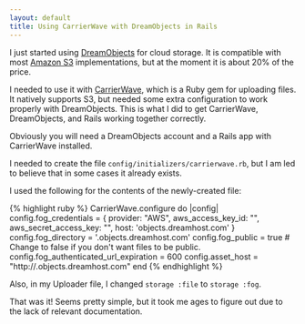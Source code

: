 ```yaml
---
layout: default
title: Using CarrierWave with DreamObjects in Rails
---
```


I just started using [DreamObjects](http://www.dreamhost.com/cloud/dreamobjects/) for cloud storage. It is compatible with most [Amazon S3](http://aws.amazon.com/s3/) implementations, but at the moment it is about 20% of the price.

I needed to use it with [CarrierWave](https://github.com/jnicklas/carrierwave), which is a Ruby gem for uploading files. It natively supports S3, but needed some extra configuration to work properly with DreamObjects. This is what I did to get CarrierWave, DreamObjects, and Rails working together correctly.

Obviously you will need a DreamObjects account and a Rails app with CarrierWave installed.

I needed to create the file `config/initializers/carrierwave.rb`, but I am led to believe that in some cases it already exists.

I used the following for the contents of the newly-created file:

{% highlight ruby %}
CarrierWave.configure do |config|
  config.fog_credentials = {
    provider: "AWS",
    aws_access_key_id: "<YOUR ACCESS KEY>",
    aws_secret_access_key: "<YOUR SECRET KEY>",
    host: 'objects.dreamhost.com'
  }
  config.fog_directory = '<YOUR BUCKET NAME>.objects.dreamhost.com'
  config.fog_public = true # Change to false if you don't want files to be public.
  config.fog_authenticated_url_expiration = 600
  config.asset_host = "http://<YOUR BUCKET NAME>.objects.dreamhost.com"
end
{% endhighlight %}


Also, in my Uploader file, I changed `storage :file` to `storage :fog`.

That was it! Seems pretty simple, but it took me ages to figure out due to the lack of relevant documentation.